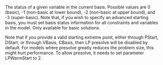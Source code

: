 The status of a given variable in the current basis. Possible values are 0 (basic), -1 (non-basic at lower bound), -2
(non-basic at upper bound), and -3 (super-basic). Note that, if you wish to specify an advanced starting basis, you must
set basis status information for all constraints and variables in the model. Only available for basic solutions.

Note that if you provide a valid starting extreme point, either through PStart, DStart, or through VBasis, CBasis, then
LP presolve will be disabled by default. For models where presolve greatly reduces the problem size, this might hurt
performance. To allow presolve, it needs to set parameter LPWarmStart to 2.